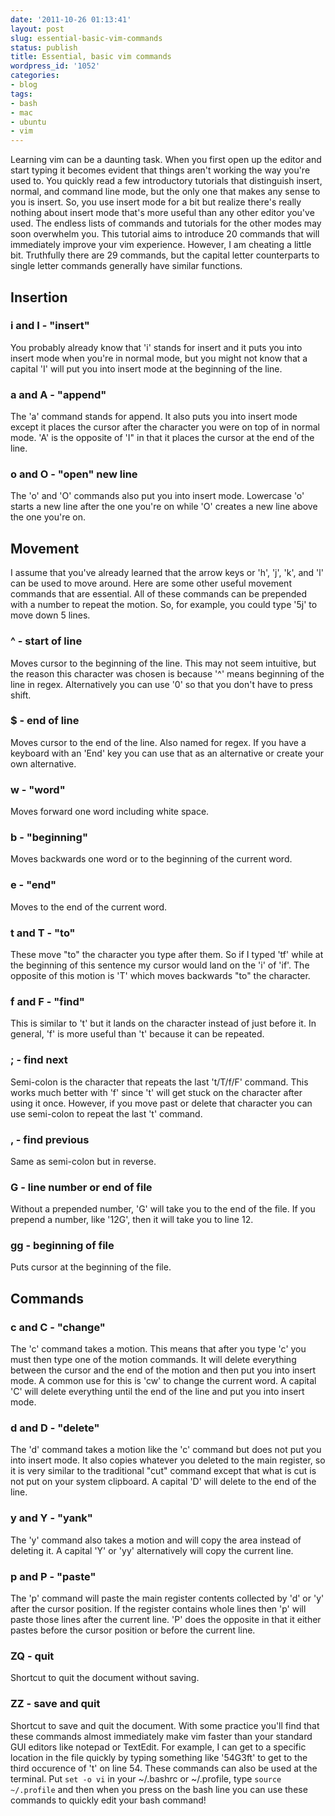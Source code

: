 ```yaml
---
date: '2011-10-26 01:13:41'
layout: post
slug: essential-basic-vim-commands
status: publish
title: Essential, basic vim commands
wordpress_id: '1052'
categories:
- blog
tags:
- bash
- mac
- ubuntu
- vim
---
```


Learning vim can be a daunting task. When you first open up the editor and start typing it becomes evident that things aren't working the way you're used to. You quickly read a few introductory tutorials that distinguish insert, normal, and command line mode, but the only one that makes any sense to you is insert. So, you use insert mode for a bit but realize there's really nothing about insert mode that's more useful than any other editor you've used. The endless lists of commands and tutorials for the other modes may soon overwhelm you. This tutorial aims to introduce 20 commands that will immediately improve your vim experience. However, I am cheating a little bit. Truthfully there are 29 commands, but the capital letter counterparts to single letter commands generally have similar functions.
## Insertion
### i and I - "insert"
You probably already know that 'i' stands for insert and it puts you into insert mode when you're in normal mode, but you might not know that a capital 'I' will put you into insert mode at the beginning of the line.
### a and A - "append"
The 'a' command stands for append. It also puts you into insert mode except it places the cursor after the character you were on top of in normal mode. 'A' is the opposite of 'I" in that it places the cursor at the end of the line.
### o and O - "open" new line
The 'o' and 'O' commands also put you into insert mode. Lowercase 'o' starts a new line after the one you're on while 'O' creates a new line above the one you're on.
## Movement
I assume that you've already learned that the arrow keys or 'h', 'j', 'k', and 'l' can be used to move around. Here are some other useful movement commands that are essential. All of these commands can be prepended with a number to repeat the motion. So, for example, you could type '5j' to move down 5 lines.
### ^ - start of line
Moves cursor to the beginning of the line. This may not seem intuitive, but the reason this character was chosen is because '^' means beginning of the line in regex. Alternatively you can use '0' so that you don't have to press shift.
### $ - end of line
Moves cursor to the end of the line. Also named for regex. If you have a keyboard with an 'End' key you can use that as an alternative or create your own alternative.
### w - "word"
Moves forward one word including white space.
### b - "beginning"
Moves backwards one word or to the beginning of the current word.
### e - "end"
Moves to the end of the current word.
### t and T - "to"
These move "to" the character you type after them. So if I typed 'tf' while at the beginning of this sentence my cursor would land on the 'i' of 'if'. The opposite of this motion is 'T' which moves backwards "to" the character.
### f and F - "find"
This is similar to 't' but it lands on the character instead of just before it. In general, 'f' is more useful than 't' because it can be repeated.
### ; - find next
Semi-colon is the character that repeats the last 't/T/f/F' command. This works much better with 'f' since 't' will get stuck on the character after using it once. However, if you move past or delete that character you can use semi-colon to repeat the last 't' command.
### , - find previous
Same as semi-colon but in reverse.
### G - line number or end of file
Without a prepended number, 'G' will take you to the end of the file. If you prepend a number, like '12G', then it will take you to line 12.
### gg - beginning of file
Puts cursor at the beginning of the file.
## Commands
### c and C - "change"
The 'c' command takes a motion. This means that after you type 'c' you must then type one of the motion commands. It will delete everything between the cursor and the end of the motion and then put you into insert mode. A common use for this is 'cw' to change the current word. A capital 'C' will delete everything until the end of the line and put you into insert mode.
### d and D - "delete"
The 'd' command takes a motion like the 'c' command but does not put you into insert mode. It also copies whatever you deleted to the main register, so it is very similar to the traditional "cut" command except that what is cut is not put on your system clipboard. A capital 'D' will delete to the end of the line.
### y and Y - "yank"
The 'y' command also takes a motion and will copy the area instead of deleting it. A capital 'Y' or 'yy' alternatively will copy the current line.
### p and P - "paste"
The 'p' command will paste the main register contents collected by 'd' or 'y' after the cursor position. If the register contains whole lines then 'p' will paste those lines after the current line. 'P' does the opposite in that it either pastes before the cursor position or before the current line.
### ZQ - quit
Shortcut to quit the document without saving.
### ZZ - save and quit
Shortcut to save and quit the document.
With some practice you'll find that these commands almost immediately make vim faster than your standard GUI editors like notepad or TextEdit. For example, I can get to a specific location in the file quickly by typing something like '54G3ft' to get to the third occurence of 't' on line 54. These commands can also be used at the terminal. Put `set -o vi` in your ~/.bashrc or ~/.profile, type `source ~/.profile` and then when you press _<Esc>_ on the bash line you can use these commands to quickly edit your bash command!
